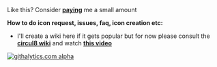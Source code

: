 Like this? Consider **[paying](http://andreaslarsen.dk/untitled/#paypal)** me a small amount

**How to do icon request, issues, faq, icon creation etc:**
* I'll create a wiki here if it gets popular but for now please consult the **[circul8 wiki](https://github.com/andreaslarsen/circul8/wiki)** and watch **[this video](http://youtu.be/Rrc8ifmRDNw)**


[![githalytics.com alpha](https://cruel-carlota.pagodabox.com/f52285414e421ef577afc553295df89a "githalytics.com")](http://githalytics.com/andreaslarsen/parentheme)

